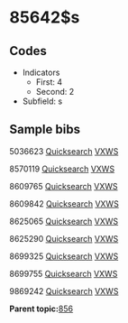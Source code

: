 # 85642$s

## Codes

-   Indicators
    -   First: 4
    -   Second: 2
-   Subfield: s

## Sample bibs

5036623 [Quicksearch](https://search.library.yale.edu/catalog/5036623) [VXWS](http://prodorbis.library.yale.edu:7014/vxws/GetHoldingsService?bibId=5036623)

8570119 [Quicksearch](https://search.library.yale.edu/catalog/8570119) [VXWS](http://prodorbis.library.yale.edu:7014/vxws/GetHoldingsService?bibId=8570119)

8609765 [Quicksearch](https://search.library.yale.edu/catalog/8609765) [VXWS](http://prodorbis.library.yale.edu:7014/vxws/GetHoldingsService?bibId=8609765)

8609842 [Quicksearch](https://search.library.yale.edu/catalog/8609842) [VXWS](http://prodorbis.library.yale.edu:7014/vxws/GetHoldingsService?bibId=8609842)

8625065 [Quicksearch](https://search.library.yale.edu/catalog/8625065) [VXWS](http://prodorbis.library.yale.edu:7014/vxws/GetHoldingsService?bibId=8625065)

8625290 [Quicksearch](https://search.library.yale.edu/catalog/8625290) [VXWS](http://prodorbis.library.yale.edu:7014/vxws/GetHoldingsService?bibId=8625290)

8699325 [Quicksearch](https://search.library.yale.edu/catalog/8699325) [VXWS](http://prodorbis.library.yale.edu:7014/vxws/GetHoldingsService?bibId=8699325)

8699755 [Quicksearch](https://search.library.yale.edu/catalog/8699755) [VXWS](http://prodorbis.library.yale.edu:7014/vxws/GetHoldingsService?bibId=8699755)

9869242 [Quicksearch](https://search.library.yale.edu/catalog/9869242) [VXWS](http://prodorbis.library.yale.edu:7014/vxws/GetHoldingsService?bibId=9869242)

**Parent topic:**[856](../../tags/856/856.md)

